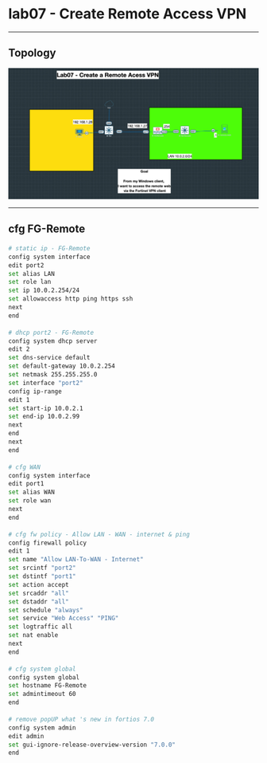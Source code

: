 # lab07 - Create Remote Access VPN

---

## Topology
<img src="https://raw.githubusercontent.com/pc-aide/FCA/refs/heads/main/eve-ng/lab07%20-%20Create%20Remote%20Access%20VPN/Lab07%20-%20Create%20Remote%20Access%20VPN.png">

---

## cfg FG-Remote
````sh
# static ip - FG-Remote
config system interface
edit port2
set alias LAN
set role lan
set ip 10.0.2.254/24
set allowaccess http ping https ssh
next
end

# dhcp port2 - FG-Remote
config system dhcp server
edit 2
set dns-service default
set default-gateway 10.0.2.254
set netmask 255.255.255.0
set interface "port2"
config ip-range
edit 1
set start-ip 10.0.2.1
set end-ip 10.0.2.99
next
end
next
end

# cfg WAN
config system interface
edit port1
set alias WAN
set role wan
next
end

# cfg fw policy - Allow LAN - WAN - internet & ping
config firewall policy
edit 1
set name "Allow LAN-To-WAN - Internet"
set srcintf "port2"
set dstintf "port1"
set action accept
set srcaddr "all"
set dstaddr "all"
set schedule "always"
set service "Web Access" "PING"
set logtraffic all
set nat enable
next
end

# cfg system global
config system global
set hostname FG-Remote
set admintimeout 60
end

# remove popUP what 's new in fortios 7.0
config system admin
edit admin
set gui-ignore-release-overview-version "7.0.0"
end
````
